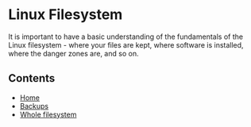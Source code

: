 # Linux Filesystem

It is important to have a basic understanding of the fundamentals of the Linux filesystem - where your files are kept, where software is installed, where the danger zones are, and so on.

## Contents

- [Home](home.md)
- [Backups](backup.md)
- [Whole filesystem](whole-filesystem.md)
